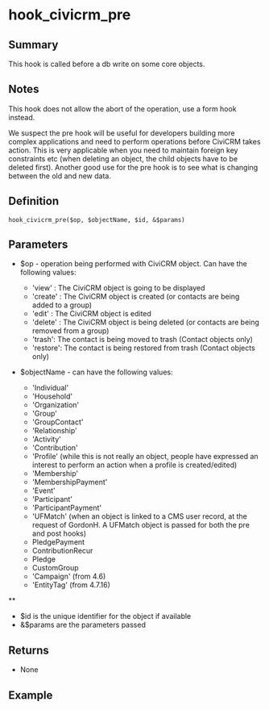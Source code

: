 # hook_civicrm_pre

## Summary

This hook is called before a db write on some core objects.

## Notes

This hook does not allow the abort of the operation, use a form hook instead.

We suspect the pre hook will be useful for developers building more
complex applications and need to perform operations before CiviCRM takes
action. This is very applicable when you need to maintain foreign key
constraints etc (when deleting an object, the child objects have to be
deleted first). Another good use for the pre hook is to see what is
changing between the old and new data.

## Definition

    hook_civicrm_pre($op, $objectName, $id, &$params)

## Parameters

-   $op - operation being performed with CiviCRM object. Can have the
    following values:
    -   'view' : The CiviCRM object is going to be displayed
    -   'create' : The CiviCRM object is created (or contacts are being
        added to a group)
    -   'edit' : The CiviCRM object is edited
    -   'delete' : The CiviCRM object is being deleted (or contacts are
        being removed from a group)
    -   'trash': The contact is being moved to trash (Contact objects
        only)
    -   'restore': The contact is being restored from trash (Contact
        objects only)

-   $objectName - can have the following values:
    -   'Individual'
    -   'Household'
    -   'Organization'
    -   'Group'
    -   'GroupContact'
    -   'Relationship'
    -   'Activity'
    -   'Contribution'
    -   'Profile' (while this is not really an object, people have
        expressed an interest to perform an action when a profile is
        created/edited)
    -   'Membership'
    -   'MembershipPayment'
    -   'Event'
    -   'Participant'
    -   'ParticipantPayment'
    -   'UFMatch' (when an object is linked to a CMS user record, at the
        request of GordonH. A UFMatch object is passed for both the pre
        and post hooks)
    -   PledgePayment
    -   ContributionRecur
    -   Pledge
    -   CustomGroup
    -   'Campaign' (from 4.6)
    -   'EntityTag' (from 4.7.16)

**

-   $id is the unique identifier for the object if available
-   &$params are the parameters passed

## Returns

-   None

## Example